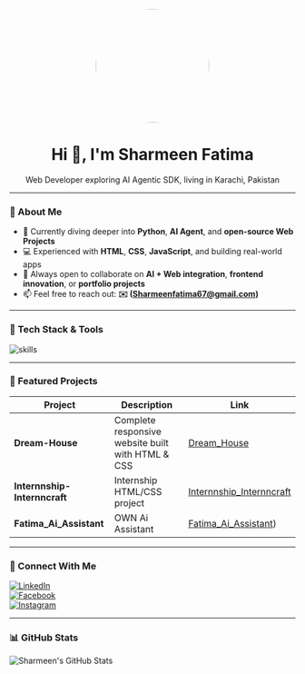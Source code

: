 <!-- Optional: Banner Image -->
<!-- ![banner](https://your-image-link.com/banner.png) -->
<p align="center">
  <img src="profile.png" width="200" style="border-radius: 50%;" />
</p>

<h1 align="center">Hi 👋, I'm Sharmeen Fatima</h1>
<p align="center">Web Developer exploring AI Agentic SDK, living in Karachi, Pakistan</p>

---

### 🚀 About Me
- 🌱 Currently diving deeper into **Python**, **AI Agent**, and **open-source Web Projects**
- 💻 Experienced with **HTML**, **CSS**, **JavaScript**, and building real-world apps
- 🤝 Always open to collaborate on **AI + Web integration**, **frontend innovation**, or **portfolio projects**
- 📫 Feel free to reach out: **✉️ (Sharmeenfatima67@gmail.com)**

---

### 🔧 Tech Stack & Tools

<p align="left">
  <img src="https://skillicons.dev/icons?i=html,css,js,python,react,git" alt="skills" />
</p>

---

### 🧩 Featured Projects

| Project | Description | Link |
|--------|-------------|------|
| **Dream-House** | Complete responsive website built with HTML & CSS | [Dream_House](https://github.com/Sharmeen-Fatima/Dream-House) |
| **Internnship-Internncraft** | Internship HTML/CSS project | [Internnship_Internncraft](https://github.com/Sharmeen-Fatima/Internnship-Internncraft) |
| **Fatima_Ai_Assistant** | OWN Ai Assistant | [Fatima_Ai_Assistant](https://github.com/Sharmeen-Fatima/Fatima_Ai_Assistant.git)) |

---

### 📱 Connect With Me

[![LinkedIn](https://img.shields.io/badge/LinkedIn-%230077B5?style=for-the-badge&logo=linkedin&logoColor=white)](https://www.linkedin.com/in/sharmeen-fatima-b1268827a)  
[![Facebook](https://img.shields.io/badge/Facebook-%231877F2?style=for-the-badge&logo=facebook&logoColor=white)](https://www.facebook.com/profile.php?id=100093096264475)  
[![Instagram](https://img.shields.io/badge/Instagram-E4405F?style=for-the-badge&logo=instagram&logoColor=white)](https://www.instagram.com/creative_coder_official/)

---

### 📊 GitHub Stats

![Sharmeen's GitHub Stats](https://github-readme-stats.vercel.app/api?username=Sharmeen-Fatima&show_icons=true&theme=tokyonight)

